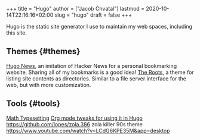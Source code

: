 +++
title = "Hugo"
author = ["Jacob Chvatal"]
lastmod = 2020-10-14T22:16:16+02:00
slug = "hugo"
draft = false
+++

Hugo is the static site generator I use to maintain my web spaces, including this site.


## Themes {#themes}

[Hugo News](https://themes.gohugo.io/hugonews/), an imitation of Hacker News for a personal bookmarking website. Sharing all of my bookmarks is a good idea!
[The Roots](https://themes.gohugo.io/the-roots-home/), a theme for listing site contents as directories. Similar to a file server interface for the web, but with more customization.


## Tools {#tools}

[Math Typesetting](https://themes.gohugo.io//theme/hugo-theme-codex/blog/math-typesetting/)
[Org mode tweaks for using it in Hugo](https://willschenk.com/articles/2019/using%5Forg%5Fmode%5Fin%5Fhugo/)
<https://github.com/lopes/zola.386> zola killer 90s theme
<https://www.youtube.com/watch?v=LCdG6KPE35M&app=desktop>
